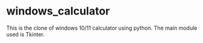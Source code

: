 # windows_calculator

This is the clone of windows 10/11 calculator using python.
The main module used is Tkinter.
